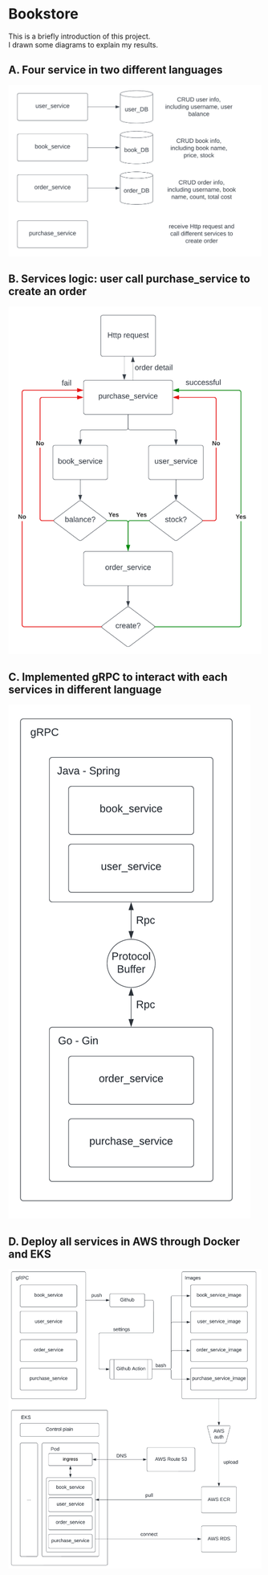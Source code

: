 # Bookstore  
This is a briefly introduction of this project.  
I drawn some diagrams to explain my results.  

## A. Four service in two different languages

![image](https://github.com/TotallyNewGuy/bookstore/blob/main/picture/service1.png)

## B. Services logic: user call purchase_service to create an order
![image](https://github.com/TotallyNewGuy/bookstore/blob/main/picture/service2.png)

## C. Implemented gRPC to interact with each services in different language

![image](https://github.com/TotallyNewGuy/bookstore/blob/main/picture/grpc.png)  

## D. Deploy all services in AWS through Docker and EKS

![image](https://github.com/TotallyNewGuy/bookstore/blob/main/picture/AWS-arch.png)
